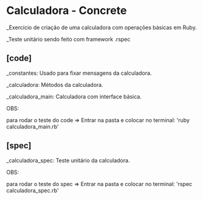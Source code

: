 # Calculadora - Concrete

_Exercício de criação de uma calculadora com operações básicas em Ruby.

_Teste unitário sendo feito com framework .rspec


## [code]
_constantes: Usado para fixar mensagens da calculadora.

_calculadora: Métodos da calculadora.

_calculadora_main: Calculadora com interface básica.


OBS:

para rodar o teste do code => Entrar na pasta e colocar no terminal: 'ruby calculadora_main.rb'

## [spec]
_calculadora_spec: Teste unitário da calculadora.


OBS:

para rodar o teste do spec => Entrar na pasta e colocar no terminal: 'rspec calculadora_spec.rb'